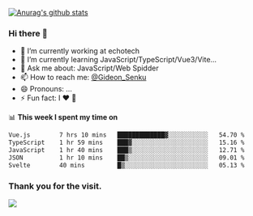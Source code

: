 [![Anurag's github stats](https://github-readme-stats.vercel.app/api?username=gideonsenku)](https://github.com/anuraghazra/github-readme-stats)
### Hi there 👋
- 🔭 I’m currently working at echotech
- 🌱 I’m currently learning JavaScript/TypeScript/Vue3/Vite...
- 💬 Ask me about: JavaScript/Web Spidder 
- 📫 How to reach me: [@Gideon_Senku](https://t.me/Gideon_Senku)
- 😄 Pronouns: ...
- ⚡ Fun fact: I ❤️ 🎵

📊 **This week I spent my time on**
<!--START_SECTION:waka-->

```txt
Vue.js        7 hrs 10 mins   █████████████▓░░░░░░░░░░░   54.70 %
TypeScript    1 hr 59 mins    ███▓░░░░░░░░░░░░░░░░░░░░░   15.16 %
JavaScript    1 hr 40 mins    ███▒░░░░░░░░░░░░░░░░░░░░░   12.71 %
JSON          1 hr 10 mins    ██▒░░░░░░░░░░░░░░░░░░░░░░   09.01 %
Svelte        40 mins         █▒░░░░░░░░░░░░░░░░░░░░░░░   05.13 %
```

<!--END_SECTION:waka-->


### Thank you for the visit.
![](http://profile-counter.glitch.me/gideonsenku/count.svg)
<!--
**GideonSenku/GideonSenku** is a ✨ _special_ ✨ repository because its `README.md` (this file) appears on your GitHub profile.

Here are some ideas to get you started:

- 🔭 I’m currently working on ...
- 🌱 I’m currently learning ...
- 👯 I’m looking to collaborate on ...
- 🤔 I’m looking for help with ...
- 💬 Ask me about ...
- 📫 How to reach me: ...
- 😄 Pronouns: ...
- ⚡ Fun fact: ...
-->
